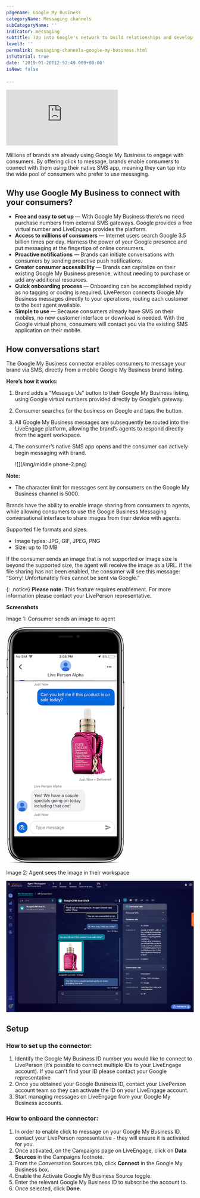 ```yaml
---
pagename: Google My Business
categoryName: Messaging channels
subCategoryName: ''
indicator: messaging
subtitle: Tap into Google's network to build relationships and develop more prospects
level3: ''
permalink: messaging-channels-google-my-business.html
isTutorial: true
date: '2019-01-20T12:52:49.000+00:00'
isNew: false

---
```

<iframe style="max-width: 750px;" src="https://player.vimeo.com/video/238914379" frameborder="0" webkitallowfullscreen mozallowfullscreen allowfullscreen></iframe>

Millions of brands are already using Google My Business to engage with consumers. By offering click to message, brands enable consumers to connect with them using their native SMS app, meaning they can tap into the wide pool of consumers who prefer to use messaging.

## Why use Google My Business to connect with your consumers?

* **Free and easy to set up** — With Google My Business there’s no need purchase numbers from external SMS gateways. Google provides a free virtual number and LiveEngage provides the platform.
* **Access to millions of consumers** — Internet users search Google 3.5 billion times per day. Harness the power of your Google presence and put messaging at the fingertips of online consumers.
* **Proactive notifications** — Brands can initiate conversations with consumers by sending proactive push notifications.
* **Greater consumer accessibility** — Brands can capitalize on their existing Google My Business presence, without needing to purchase or add any additional resources.
* **Quick onboarding process** — Onboarding can be accomplished rapidly as no tagging or coding is required. LivePerson connects Google My Business messages directly to your operations, routing each customer to the best agent available.
* **Simple to use** — Because consumers already have SMS on their mobiles, no new customer interface or download is needed. With the Google virtual phone, consumers will contact you via the existing SMS application on their mobile.

## How conversations start

The Google My Business connector enables consumers to message your brand via SMS, directly from a mobile Google My Business brand listing.

**Here’s how it works:**

1. Brand adds a “Message Us” button to their Google My Business listing, using Google virtual numbers provided directly by Google’s gateway.
2. Consumer searches for the business on Google and taps the button.
3. All Google My Business messages are subsequently be routed into the LiveEngage platform, allowing the brand’s agents to respond directly from the agent workspace.
4. The consumer’s native SMS app opens and the consumer can actively begin messaging with brand.

   ![](/img/middle phone-2.png)

<div class="important">
<b>Note:</b>
<ul>
<li>The character limit for messages sent by consumers on the Google My Business channel is 5000.</li>
</ul>
</div>

Brands have the ability to enable image sharing from consumers to agents, while allowing consumers to use the Google Business Messaging conversational interface to share images from their device with agents. 

Supported file formats and sizes:
* Image types: JPG, GIF, JPEG, PNG 
* Size: up to 10 MB
 
If the consumer sends an image that is not supported or image size is beyond the supported size, the agent will receive the image as a URL. If the file sharing has not been enabled, the consumer will see this message: “Sorry! Unfortunately files cannot be sent via Google.”

{: .notice}
**Please note:** This feature requires enablement. For more information please contact your LivePerson representative.

**Screenshots** 

Image 1: Consumer sends an image to agent

![](img/week-of-december-2nd-1.png)

Image 2: Agent sees the image in their workspace

![](img/week-of-december-2nd-2.png)

## Setup

### How to set up the connector:

1. Identify the Google My Business ID number you would like to connect to LivePerson (it’s possible to connect multiple IDs to your LiveEngage account). If you can't find your ID please contact your Google representative
2. Once you obtained your Google Business ID, contact your LivePerson account team so they can activate the ID on your LiveEngage account.
3. Start managing messages on LiveEngage from your Google My Business accounts.

### How to onboard the connector:

1. In order to enable click to message on your Google My Business ID, contact your LivePerson representative - they will ensure it is activated for you.
2. Once activated, on the Campaigns page on LiveEngage, click on **Data Sources** in the Campaigns footnote.
3. From the Conversation Sources tab, click **Connect** in the Google My Business box.
4. Enable the Activate Google My Business Source toggle.
5. Enter the relevant Google My Business ID to subscribe the account to.
6. Once selected, click **Done**.
